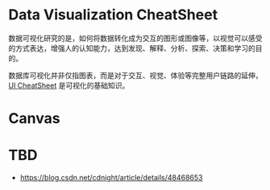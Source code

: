 # Data Visualization CheatSheet

数据可视化研究的是，如何将数据转化成为交互的图形或图像等，以视觉可以感受的方式表达，增强人的认知能力，达到发现、解释、分析、探索、决策和学习的目的。

数据库可视化并非仅指图表，而是对于交互、视觉、体验等完整用户链路的延伸，[UI CheatSheet](https://parg.co/6AH) 是可视化的基础知识。

# Canvas

# TBD

- https://blog.csdn.net/cdnight/article/details/48468653
